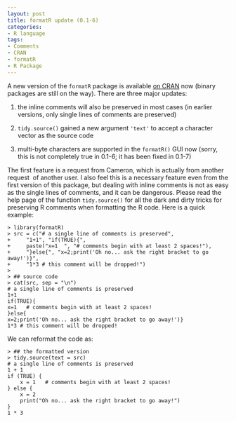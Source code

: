 ```yaml
---
layout: post
title: formatR update (0.1-6)
categories:
- R language
tags:
- Comments
- CRAN
- formatR
- R Package
---
```


A new version of the `formatR` package is available [on CRAN](http://cran.r-project.org/package=formatR) now (binary packages are still on the way). There are three major updates:



	
  1. the inline comments will also be preserved in most cases (in earlier versions, only single lines of comments are preserved)

	
  2. `tidy.source()` gained a new argument `'text'` to accept a character vector as the source code

	
  3. multi-byte characters are supported in the `formatR()` GUI now (sorry, this is not completely true in 0.1-6; it has been fixed in 0.1-7)


The first feature is a request from Cameron, which is actually from another request  of another user. I also feel this is a necessary feature even from the first version of this package, but dealing with inline comments is not as easy as the single lines of comments, and it can be dangerous. Please read the help page of the function `tidy.source()` for all the dark and dirty tricks for preserving R comments when formatting the R code. Here is a quick example:

    
    > library(formatR)
    > src = c("# a single line of comments is preserved",
    +     "1+1", "if(TRUE){",
    +     paste("x=1  ", "# comments begin with at least 2 spaces!"),
    +     "}else{", "x=2;print('Oh no... ask the right bracket to go away!')}",
    +     "1*3 # this comment will be dropped!")
    >
    > ## source code
    > cat(src, sep = "\n")
    # a single line of comments is preserved
    1+1
    if(TRUE){
    x=1   # comments begin with at least 2 spaces!
    }else{
    x=2;print('Oh no... ask the right bracket to go away!')}
    1*3 # this comment will be dropped!
    


We can reformat the code as:

    
    > ## the formatted version
    > tidy.source(text = src)
    # a single line of comments is preserved
    1 + 1
    if (TRUE) {
        x = 1   # comments begin with at least 2 spaces!
    } else {
        x = 2
        print("Oh no... ask the right bracket to go away!")
    }
    1 * 3
    
